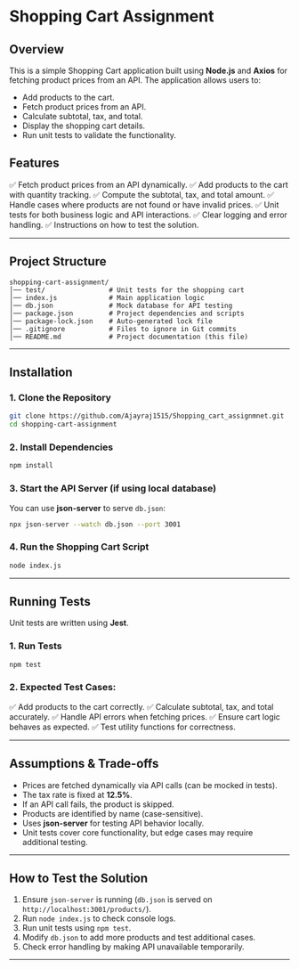 # Shopping Cart Assignment

## Overview
This is a simple Shopping Cart application built using **Node.js** and **Axios** for fetching product prices from an API. The application allows users to:
- Add products to the cart.
- Fetch product prices from an API.
- Calculate subtotal, tax, and total.
- Display the shopping cart details.
- Run unit tests to validate the functionality.

## Features
✅ Fetch product prices from an API dynamically.
✅ Add products to the cart with quantity tracking.
✅ Compute the subtotal, tax, and total amount.
✅ Handle cases where products are not found or have invalid prices.
✅ Unit tests for both business logic and API interactions.
✅ Clear logging and error handling.
✅ Instructions on how to test the solution.

---

## Project Structure
```
shopping-cart-assignment/
│── test/                # Unit tests for the shopping cart
│── index.js             # Main application logic
│── db.json              # Mock database for API testing
│── package.json         # Project dependencies and scripts
│── package-lock.json    # Auto-generated lock file
│── .gitignore           # Files to ignore in Git commits
│── README.md            # Project documentation (this file)
```

---

## Installation
### 1. Clone the Repository
```sh
git clone https://github.com/Ajayraj1515/Shopping_cart_assignmnet.git
cd shopping-cart-assignment
```
### 2. Install Dependencies
```sh
npm install
```
### 3. Start the API Server (if using local database)
You can use **json-server** to serve `db.json`:
```sh
npx json-server --watch db.json --port 3001
```
### 4. Run the Shopping Cart Script
```sh
node index.js
```

---

## Running Tests
Unit tests are written using **Jest**.
### 1. Run Tests
```sh
npm test
```
### 2. Expected Test Cases:
✅ Add products to the cart correctly.
✅ Calculate subtotal, tax, and total accurately.
✅ Handle API errors when fetching prices.
✅ Ensure cart logic behaves as expected.
✅ Test utility functions for correctness.

---

## Assumptions & Trade-offs
- Prices are fetched dynamically via API calls (can be mocked in tests).
- The tax rate is fixed at **12.5%**.
- If an API call fails, the product is skipped.
- Products are identified by name (case-sensitive).
- Uses **json-server** for testing API behavior locally.
- Unit tests cover core functionality, but edge cases may require additional testing.

---

## How to Test the Solution
1. Ensure `json-server` is running (`db.json` is served on `http://localhost:3001/products/`).
2. Run `node index.js` to check console logs.
3. Run unit tests using `npm test`.
4. Modify `db.json` to add more products and test additional cases.
5. Check error handling by making API unavailable temporarily.

---


